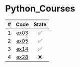 # Python_Courses

| # | Code  | State |
|:-:|:-:|:-:|
|1|[ex03](https://github.com/lfteixeira996/Python_Courses/blob/master/Udemy/Section_06/ex03.py)|:white_check_mark:|
|2|[ex05](https://github.com/lfteixeira996/Python_Courses/blob/master/Udemy/Section_06/ex05.py)|:white_check_mark:|
|3|[ex14](https://github.com/lfteixeira996/Python_Courses/blob/master/Udemy/Section_06/ex14.py)|:white_check_mark:|
|4|[ex28](https://github.com/lfteixeira996/Python_Courses/blob/master/Udemy/Section_06/ex28.py)|:x:|



